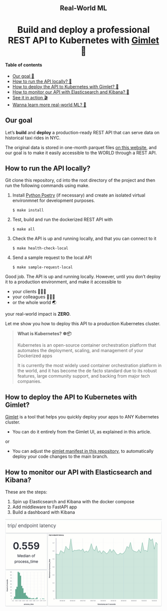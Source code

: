 <div align="center">
    <h2>Real-World ML</h2>
    <h1>Build and deploy a professional REST API to Kubernetes with <a href="https://gimlet.io">Gimlet</a> 🚀</h1>
    <!-- <img src="./media/kubernetes_cluster.gif" width='600' /> -->
</div>

#### Table of contents
* [Our goal 🎯](#our-goal)
* [How to run the API locally? 🏃](#how-to-run-the-api-locally)
* [How to deploy the API to Kubernetes with Gimlet? 🚀](#how-to-deploy-the-api-to-kubernetes-with-gimlet)
* [How to monitor our API with Elasticsearch and Kibana? 🔎](#how-to-monitor-our-api-with-elasticsearch-and-kibana)
* [See it in action 🎬](#see-it-in-action)
* [Wanna learn more real-world ML? 🧠](#wanna-learn-more-real-world-ml)

## Our goal

Let’s **build** and **deploy** a production-ready REST API that can serve data on historical taxi rides in NYC.

The original data is stored in one-month parquet files [on this website](https://www.nyc.gov/site/tlc/about/tlc-trip-record-data.page), and our goal is to make it easily accessible to the WORLD through a REST API.


## How to run the API locally?

Git clone this repository, cd into the root directory of the project and then run the following commands using make.

1. Install [Python Poetry](https://python-poetry.org/docs/#installation) (if necessary)
and create an isolated virtual environmnet for development purposes.
    ```
    $ make install
    ```

2. Test, build and run the dockerized REST API with
    ```
    $ make all
    ```

3. Check the API is up and running locally, and that you can connect to it
    ```
    $ make health-check-local
    ```

4. Send a sample request to the local API
    ```
    $ make sample-request-local
    ```

Good job. The API is up and running locally. However, until you don’t deploy it to a production environment, and make it accessible to

* your clients 💁🏻‍♀️
* your colleagues 👨🏻‍💼
* or the whole world 🌏

your real-world impact is **ZERO**.

Let me show you how to deploy this API to a production Kubernetes cluster.


> **What is Kubernetes? ☸📦** 
>
> Kubernetes is an open-source container orchestration platform that automates the deployment, scaling, and management of your Dockerized apps
>
> It is currently the most widely used container orchestration platform in the world, and it has become the de facto standard due to its robust features, large community support, and backing from major tech companies.

## How to deploy the API to Kubernetes with Gimlet?

[Gimlet](https://gimlet.io/) is a tool that helps you quickly deploy your apps to ANY Kubernetes cluster.

- You can do it entirely from the Gimlet UI, as explained in this article.

or

- You can adjust the [gimlet manifest in this repository](https://github.com/Paulescu/taxi-data-api-python/blob/main/.gimlet/electric-paper-taxi-data-api-python.yaml), to automatically deploy your code changes to the main branch.

## How to monitor our API with Elasticsearch and Kibana?

These are the steps:

1. Spin up Elasticsearch and Kibana with the docker compose
2. Add middleware to FastAPI app
3. Build a dashboard with Kibana

<img src="./media/kibana.gif" width='600' />
